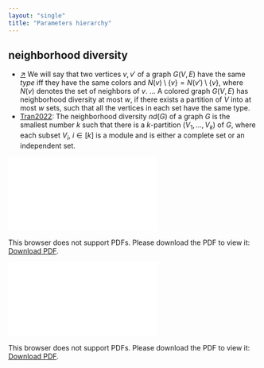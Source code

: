 ```yaml
---
layout: "single"
title: "Parameters hierarchy"
---
```

<!--this is a generated file-->

## neighborhood diversity
* [↗](https://link.springer.com/article/10.1007/s00453-011-9554-x) We will say that two vertices $v, v'$ of a graph $G(V, E)$ have the same *type* iff they have the same colors and $N(v) \setminus \{v\}=N(v') \setminus \{v\}$, where $N(v)$ denotes the set of neighbors of $v$. ... A colored graph $G(V, E)$ has neighborhood diversity at most $w$, if there exists a partition of $V$ into at most $w$ sets, such that all the vertices in each set have the same type.
* [Tran2022](../uXViPE): The neighborhood diversity $nd(G)$ of a graph $G$ is the smallest number $k$ such that there is a $k$-partition $(V_1,\dots,V_k)$ of $G$, where each subset $V_i$, $i \in [k]$ is a module and is either a complete set or an independent set.

<object data="../local_vMs3RS.pdf" type="application/pdf" width="100%" height="480px"><embed src="../local_vMs3RS.pdf"><p>This browser does not support PDFs. Please download the PDF to view it: <a href="../local_vMs3RS.pdf">Download PDF</a>.</p></embed></object>


<object data="../vMs3RS.pdf" type="application/pdf" width="100%" height="480px"><embed src="../vMs3RS.pdf"><p>This browser does not support PDFs. Please download the PDF to view it: <a href="../vMs3RS.pdf">Download PDF</a>.</p></embed></object>


